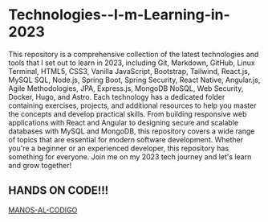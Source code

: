 # Technologies--I-m-Learning-in-2023

This repository is a comprehensive collection of the latest technologies and tools that I set out to learn in 2023, including Git, Markdown, GitHub, Linux Terminal, HTML5, CSS3, Vanilla JavaScript, Bootstrap, Tailwind, React.js, MySQL SQL, Node.js, Spring Boot, Spring Security, React Native, Angular.js, Agile Methodologies, JPA, Express.js, MongoDB NoSQL, Web Security, Docker, Hugo, and Astro. Each technology has a dedicated folder containing exercises, projects, and additional resources to help you master the concepts and develop practical skills. From building responsive web applications with React and Angular to designing secure and scalable databases with MySQL and MongoDB, this repository covers a wide range of topics that are essential for modern software development. Whether you're a beginner or an experienced developer, this repository has something for everyone. Join me on my 2023 tech journey and let's learn and grow together!

## HANDS ON CODE!!!  

[MANOS-AL-CODIGO](https://i.kym-cdn.com/photos/images/original/000/115/729/128137750187120110725-22047-1qunhxc.png)
